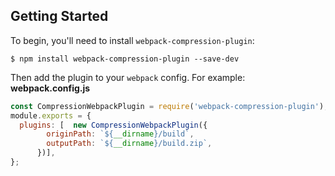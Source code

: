 
## Getting Started

To begin, you'll need to install `webpack-compression-plugin`:

```console
$ npm install webpack-compression-plugin --save-dev
```

Then add the plugin to your `webpack` config. For example:
 **webpack.config.js**
```js
const CompressionWebpackPlugin = require('webpack-compression-plugin');
module.exports = {
  plugins: [  new CompressionWebpackPlugin({
        originPath: `${__dirname}/build`,
        outputPath: `${__dirname}/build.zip`,
      })],
};
```

